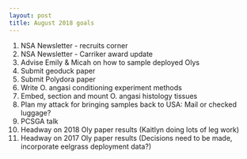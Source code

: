 ```yaml
---
layout: post
title: August 2018 goals
---
```


1. NSA Newsletter - recruits corner   
2. NSA Newsletter - Carriker award update  
3. Advise Emily & Micah on how to sample deployed Olys 
4. Submit geoduck paper 
5. Submit Polydora paper 
6. Write O. angasi conditioning experiment methods 
7. Embed, section and mount O. angasi histology tissues 
8. Plan my attack for bringing samples back to USA: Mail or checked luggage?  
9. PCSGA talk 
10. Headway on 2018 Oly paper results (Kaitlyn doing lots of leg work)  
11. Headway on 2017 Oly paper results (Decisions need to be made, incorporate eelgrass deployment data?)  
